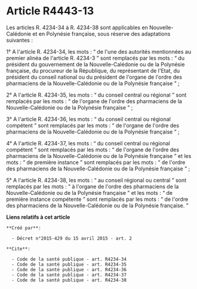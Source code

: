 # Article R4443-13

Les articles R. 4234-34 à R. 4234-38 sont applicables en Nouvelle-Calédonie et en Polynésie française, sous réserve des
adaptations suivantes : 

1° A l'article R. 4234-34, les mots : “ de l'une des autorités mentionnées au premier alinéa de l'article R. 4234-3 ” sont
remplacés par les mots : “ du président du gouvernement de la Nouvelle-Calédonie ou de la Polynésie française, du procureur
de la République, du représentant de l'Etat, du président du conseil national ou du président de l'organe de l'ordre des
pharmaciens de la Nouvelle-Calédonie ou de la Polynésie française ” ; 

2° A l'article R. 4234-35, les mots : “ du conseil central ou régional ” sont remplacés par les mots : “ de l'organe de
l'ordre des pharmaciens de la Nouvelle-Calédonie ou de la Polynésie française ” ; 

3° A l'article R. 4234-36, les mots : “ du conseil central ou régional compétent ” sont remplacés par les mots : “ de
l'organe de l'ordre des pharmaciens de la Nouvelle-Calédonie ou de la Polynésie française ” ; 

4° A l'article R. 4234-37, les mots : “ du conseil central ou régional compétent ” sont remplacés par les mots : “ de
l'organe de l'ordre des pharmaciens de la Nouvelle-Calédonie ou de la Polynésie française ” et les mots : “ de première
instance ” sont remplacés par les mots : “ de l'ordre des pharmaciens de la Nouvelle-Calédonie ou de la Polynésie française
” ; 

5° A l'article R. 4234-38, les mots : “ au conseil régional ou central ” sont remplacés par les mots : ” à l'organe de
l'ordre des pharmaciens de la Nouvelle-Calédonie ou de la Polynésie française ” et les mots : “ de première instance
compétente ” sont remplacés par les mots : “ de l'ordre des pharmaciens de la Nouvelle-Calédonie ou de la Polynésie
française. ”

**Liens relatifs à cet article**

	**Créé par**:

	  - Décret n°2015-429 du 15 avril 2015 - art. 2

	**Cite**:

	  - Code de la santé publique - art. R4234-34
	  - Code de la santé publique - art. R4234-35
	  - Code de la santé publique - art. R4234-36
	  - Code de la santé publique - art. R4234-37
	  - Code de la santé publique - art. R4234-38
